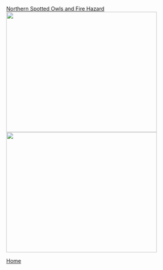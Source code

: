 
[Northern Spotted Owls and Fire Hazard](STOCfire.md)
<br>
<img src="https://github.com/user-attachments/assets/2b0da80f-e3c2-4433-8e05-642dc2e82004" width="400" height="320">
<br>
<img src="https://github.com/user-attachments/assets/aab38581-7b06-47b3-a5e6-04a1f2d9dd0e" width="400" height="320">



[Home](README.md)



